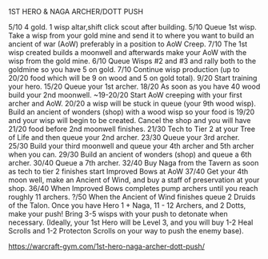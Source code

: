 ﻿1ST HERO & NAGA ARCHER/DOTT PUSH

5/10 4 gold. 1 wisp altar,shift click scout after building.
5/10 Queue 1st wisp. Take a wisp from your gold mine and send it to where you want to build an ancient of war (AoW) preferably in a position to AoW Creep.
7/10 The 1st wisp created builds a moonwell and afterwards make your AoW with the wisp from the gold mine.
6/10 Queue Wisps #2 and #3 and rally both to the goldmine so you have 5 on gold. 7/10 Continue wisp production (up to 20/20 food which will be 9 on wood and 5 on gold total).
9/20 Start training your hero.
15/20 Queue your 1st archer.
18/20 As soon as you have 40 wood build your 2nd moonwell.
~19-20/20 Start AoW creeping with your first archer and AoW.
20/20 a wisp will be stuck in queue (your 9th wood wisp). Build an ancient of wonders (shop) with a wood wisp so your food is 19/20 and your wisp will begin to be created. Cancel the shop and you will have 21/20 food before 2nd moonwell finishes. 21/30 Tech to Tier 2 at your Tree of Life and then queue your 2nd archer.
23/30 Queue your 3rd archer.
25/30 Build your third moonwell and queue your 4th archer and 5th archer when you
can.
29/30 Build an ancient of wonders (shop) and queue a 6th archer.
30/40 Queue a 7th archer.
32/40 Buy Naga from the Tavern as soon as tech to tier 2 finishes start Improved Bows at AoW
37/40 Get your 4th moon well, make an Ancient of Wind, and buy a staff of preservation at your shop.
36/40 When Improved Bows completes pump archers until you reach roughly 11 archers.
?/50 When the Ancient of Wind finishes queue 2 Druids of the Talon.
Once you have Hero 1 + Naga, 11 - 12 Archers, and 2 Dotts, make your push! Bring 3-5 wisps with your push to detonate when necessary.
(Ideally, your 1st Hero will be Level 3, and you will buy 1-2 Heal Scrolls and 1-2
Protecton Scrolls on your way to push the enemy base).


https://warcraft-gym.com/1st-hero-naga-archer-dott-push/
